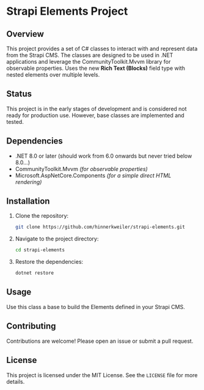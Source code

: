 # Strapi Elements Project

## Overview

This project provides a set of C# classes to interact with and represent data from the Strapi CMS. The classes are designed to be used in .NET applications and leverage the CommunityToolkit.Mvvm library for observable properties.
Uses the new **Rich Text (Blocks)** field type with nested elements over multiple levels.

## Status
This project is in the early stages of development and is considered not ready for production use. However, base classes are implemented and tested. 

## Dependencies

- .NET 8.0 or later (should work from 6.0 onwards but never tried below 8.0...)
- CommunityToolkit.Mvvm *(for observable properties)*
- Microsoft.AspNetCore.Components *(for a simple direct HTML rendering)*

## Installation

1. Clone the repository:
    ```sh
    git clone https://github.com/hinnerkweiler/strapi-elements.git
    ```
2. Navigate to the project directory:
    ```sh
    cd strapi-elements
    ```
3. Restore the dependencies:
    ```sh
    dotnet restore
    ```

## Usage

Use this class a base to build the Elements defined in your Strapi CMS.

## Contributing

Contributions are welcome! Please open an issue or submit a pull request.

## License

This project is licensed under the MIT License. See the `LICENSE` file for more details.